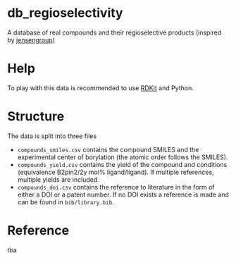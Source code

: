 # db_regioselectivity
A database of real compounds and their regioselective products (inspired by [jensengroup](https://github.com/jensengroup/db-regioselectivity))

# Help
To play with this data is recommended to use [RDKit](www.rdkit.org) and Python.

# Structure
The data is split into three files
- ``compounds_smiles.csv`` contains the compound SMILES and the experimental center of borylation (the atomic order follows the SMILES).
- ``compounds_yield.csv`` contains the yield of the compound and conditions (equivalence B2pin2/2y mol% ligand/ligand). If multiple references, multiple yields are included.
- ``compounds_doi.csv`` contains the reference to literature in the form of either a DOI or a patent number. If no DOI exists a reference is made and can be found in ``bib/library.bib``.

# Reference
tba

